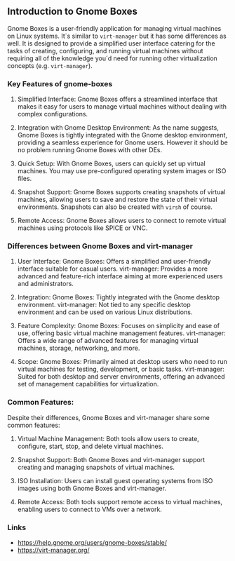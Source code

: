 ## Introduction to Gnome Boxes

Gnome Boxes is a user-friendly application for managing virtual machines on Linux systems.
It´s similar to `virt-manager` but it has some differences as well.
It is designed to provide a simplified user interface catering for the tasks of creating, configuring, and running virtual machines 
without requiring all of the knowledge you´d need for running other virtualization concepts (e.g. `virt-manager`).


### Key Features of gnome-boxes

1. Simplified Interface: Gnome Boxes offers a streamlined interface that makes it easy for users to manage virtual machines without dealing with complex configurations.

2. Integration with Gnome Desktop Environment: As the name suggests, Gnome Boxes is tightly integrated with the Gnome desktop environment, providing a seamless experience for Gnome users.
However it should be no problem running Gnome Boxes with other DEs.

3. Quick Setup: With Gnome Boxes, users can quickly set up virtual machines. You may use pre-configured operating system images or ISO files.

4. Snapshot Support: Gnome Boxes supports creating snapshots of virtual machines, allowing users to save and restore the state of their virtual environments. Snapshots can also be created with `virsh` of course.

5. Remote Access: Gnome Boxes allows users to connect to remote virtual machines using protocols like SPICE or VNC.


### Differences between Gnome Boxes and virt-manager

1. User Interface:
        Gnome Boxes: Offers a simplified and user-friendly interface suitable for casual users.
        virt-manager: Provides a more advanced and feature-rich interface aiming at more experienced users and administrators.

2. Integration:
        Gnome Boxes: Tightly integrated with the Gnome desktop environment.
        virt-manager: Not tied to any specific desktop environment and can be used on various Linux distributions.

3. Feature Complexity:
        Gnome Boxes: Focuses on simplicity and ease of use, offering basic virtual machine management features.
        virt-manager: Offers a wide range of advanced features for managing virtual machines, storage, networking, and more.

4. Scope:
        Gnome Boxes: Primarily aimed at desktop users who need to run virtual machines for testing, development, or basic tasks.
        virt-manager: Suited for both desktop and server environments, offering an advanced set of management capabilities for virtualization.


### Common Features:

Despite their differences, Gnome Boxes and virt-manager share some common features:

1. Virtual Machine Management: Both tools allow users to create, configure, start, stop, and delete virtual machines.

2. Snapshot Support: Both Gnome Boxes and virt-manager support creating and managing snapshots of virtual machines.

3. ISO Installation: Users can install guest operating systems from ISO images using both Gnome Boxes and virt-manager.

4. Remote Access: Both tools support remote access to virtual machines, enabling users to connect to VMs over a network.


### Links

- https://help.gnome.org/users/gnome-boxes/stable/
- https://virt-manager.org/
